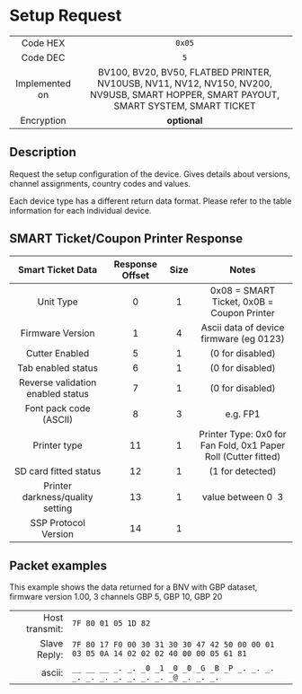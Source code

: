 # Setup Request

|                   |                       |
|:-----------------:|:---------------------:|
| Code HEX          | `0x05`                |
| Code DEC          | `5`                  |
| Implemented on    | BV100, BV20, BV50, FLATBED PRINTER, NV10USB, NV11, NV12, NV150, NV200, NV9USB, SMART HOPPER, SMART PAYOUT, SMART SYSTEM, SMART TICKET |
| Encryption        | **optional**          |

## Description
Request the set­up configuration of the device. Gives details about versions, channel
assignments, country codes and values.

Each device type has a different return data format. Please refer to the table information for
each individual device.

## SMART Ticket/Coupon Printer Response

| Smart Ticket Data | Response Offset | Size | Notes |
|:-----------------:|:---------------:|:----:|:-----:|
| Unit Type                         | 0  | 1 | 0x08 = SMART Ticket, 0x0B = Coupon Printer |
| Firmware Version                  | 1  | 4 | Ascii data of device firmware (eg 0123) |
| Cutter Enabled                    | 5  | 1 | (0 for disabled) |
| Tab enabled status                | 6  | 1 | (0 for disabled) |
| Reverse validation enabled status | 7  | 1 | (0 for disabled) |
| Font pack code (ASCII)            | 8  | 3 | e.g. FP1 |
| Printer type                      | 11 | 1 | Printer Type: 0x0 for Fan Fold, 0x1 Paper Roll (Cutter fitted) |
| SD card fitted status             | 12 | 1 | (1 for detected) |
| Printer darkness/quality setting  | 13 | 1 | value between 0 ­ 3 |
| SSP Protocol Version              | 14 | 1 | |

## Packet examples

This example shows the data returned for a BNV with GBP dataset, firmware version 1.00, 3
channels GBP 5, GBP 10, GBP 20

|                |                       |
|---------------:|:----------------------|
| Host transmit: | `7F 80 01 05 1D 82` |
| Slave Reply:   | `7F 80 17 F0 00 30 31 30 30 47 42 50 00 00 01 03 05 0A 14 02 02 02 40 00 00 05 61 81` |
| ascii:         | `__ __ __ _. _. _0 _1 _0 _0 _G _B _P _. _. _. _. _. _. _. _. _. _. _@ _. _. _.` |
